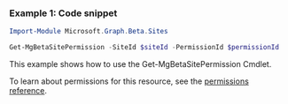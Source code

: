 ### Example 1: Code snippet

```powershellImport-Module Microsoft.Graph.Beta.Sites

Get-MgBetaSitePermission -SiteId $siteId -PermissionId $permissionId
```
This example shows how to use the Get-MgBetaSitePermission Cmdlet.
To learn about permissions for this resource, see the [permissions reference](/graph/permissions-reference).

